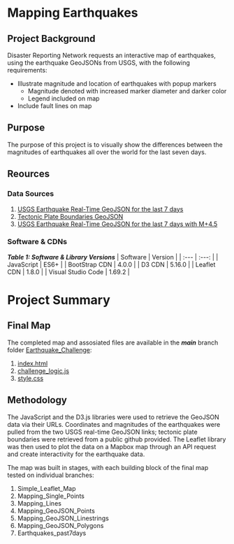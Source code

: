 # Mapping Earthquakes
<!-- Interactive Earthquake Map from GeoJSON, using JavaScript, D3 & Leaflet libraries, and Mapbox API (Rice Bootcamp) -->
## Project Background
Disaster Reporting Network requests an interactive map of earthquakes, using the earthquake GeoJSONs from USGS, with the following requirements:
- Illustrate magnitude and location of earthquakes with popup markers
  - Magnitude denoted with increased marker diameter and darker color
  - Legend included on map
- Include fault lines on map

## Purpose
The purpose of this project is to visually show the differences between the magnitudes of earthquakes all over the world for the last seven days.

## Reources
### Data Sources
1. [USGS Earthquake Real-Time GeoJSON for the last 7 days](https://earthquake.usgs.gov/earthquakes/feed/v1.0/summary/all_week.geojson)
2. [Tectonic Plate Boundaries GeoJSON](https://raw.githubusercontent.com/fraxen/tectonicplates/master/GeoJSON/PB2002_boundaries.json)
3. [USGS Earthquake Real-Time GeoJSON for the last 7 days with M+4.5](https://earthquake.usgs.gov/earthquakes/feed/v1.0/summary/4.5_week.geojson)

### Software & CDNs
<!-- Leaflet is a content delivery network -->
***Table 1: Software & Library Versions***
| Software | Version |
| :--- | :---: |
| JavaScript | ES6+ |
| BootStrap CDN | 4.0.0 |
| D3 CDN | 5.16.0 |
| Leaflet CDN | 1.8.0 |
| Visual Studio Code | 1.69.2 |

# Project Summary
## Final Map
The completed map and assosiated files are available in the ***main*** branch folder [Earthquake_Challenge](Earthquake_Challenge/):
1. [index.html](Earthquake_Challenge/index.html)
2. [challenge_logic.js](Earthquake_Challenge/static/js/challenge_logic.js)
3. [style.css](Earthquake_Challenge/static/css/style.css)

## Methodology
The JavaScript and the D3.js libraries were used to retrieve the GeoJSON data via their URLs.  Coordinates and magnitudes of the earthquakes were pulled from the two USGS real-time GeoJSON links; tectonic plate boundaries were retrieved from a public github provided.  The Leaflet library was then used to plot the data on a Mapbox map through an API request and create interactivity for the earthquake data.

The map was built in stages, with each building block of the final map tested on individual branches: 
1. Simple_Leaflet_Map
2. Mapping_Single_Points
3. Mapping_Lines
4. Mapping_GeoJSON_Points
5. Mapping_GeoJSON_Linestrings
6. Mapping_GeoJSON_Polygons
7. Earthquakes_past7days
